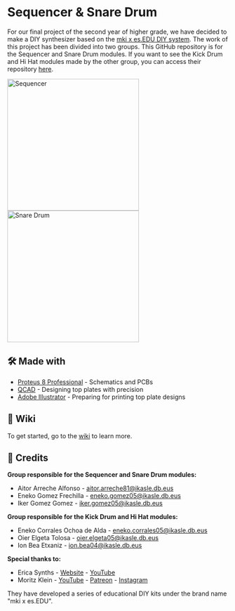 # Sequencer & Snare Drum

For our final project of the second year of higher grade, we have decided to make a DIY synthesizer based on the [mki x es.EDU DIY system](https://www.ericasynths.lv/shop/diy-kits-1/mki-x-esedu-diy-system/). The work of this project has been divided into two groups. This GitHub repository is for the Sequencer and Snare Drum modules. If you want to see the Kick Drum and Hi Hat modules made by the other group, you can access their repository [here](https://github.com/CCorraless/KICKDRUM-HI-HAT/).

<img src="https://www.ericasynths.lv/media/Edu_DIY_SEQ.jpg" alt="Sequencer" width="300"> <img src="https://www.ericasynths.lv/media/snaredrumwebshop.jpeg" alt="Snare Drum" width="300">

🛠️ Made with
---
- [Proteus 8 Professional](https://www.labcenter.com/) - Schematics and PCBs
- [QCAD](https://www.qcad.org/en/) - Designing top plates with precision
- [Adobe Illustrator](https://www.adobe.com/es/products/illustrator/campaign/pricing.html) - Preparing for printing top plate designs

📖 Wiki
---
To get started, go to the [wiki](https://github.com/ikergomez05/Sequencer-Snare/wiki) to learn more.

👥 Credits
---
**Group responsible for the Sequencer and Snare Drum modules:**
- Aitor Arreche Alfonso - aitor.arreche81@ikasle.db.eus
- Eneko Gomez Frechilla - eneko.gomez05@ikasle.db.eus
- Iker Gomez Gomez - iker.gomez05@ikasle.db.eus

**Group responsible for the Kick Drum and Hi Hat modules:**
- Eneko Corrales Ochoa de Alda - eneko.corrales05@ikasle.db.eus
- Oier Elgeta Tolosa - oier.elgeta05@ikasle.db.eus
- Ion Bea Etxaniz - ion.bea04@ikasle.db.eus

**Special thanks to:**
- Erica Synths - [Website](https://www.ericasynths.lv/) - [YouTube](https://www.youtube.com/channel/UCfs2QrfWJ2x4ozPg7aF70XQ)
- Moritz Klein - [YouTube](https://www.youtube.com/channel/UCzfW6SlNEyxmAPtdr3n-_Og) - [Patreon](https://www.patreon.com/moritzklein) - [Instagram](https://www.instagram.com/moritzklein0/#)

They have developed a series of educational DIY kits under the brand name "mki x es.EDU".
